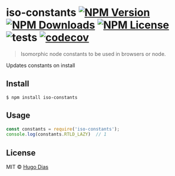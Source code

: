 # iso-constants [![NPM Version](https://img.shields.io/npm/v/iso-constants.svg)](https://www.npmjs.com/package/iso-constants) [![NPM Downloads](https://img.shields.io/npm/dt/iso-constants.svg)](https://www.npmjs.com/package/iso-constants) [![NPM License](https://img.shields.io/npm/l/iso-constants.svg)](https://www.npmjs.com/package/iso-constants) ![tests](https://github.com/hugomrdias/iso-constants/workflows/tests/badge.svg) [![codecov](https://codecov.io/gh/hugomrdias/iso-constants/badge.svg?branch=master)](https://codecov.io/gh/hugomrdias/iso-constants?branch=master)

> Isomorphic node constants to be used in browsers or node.

Updates constants on install

## Install

```
$ npm install iso-constants
```

## Usage

```js
const constants = require('iso-constants');
console.log(constants.RTLD_LAZY)  // 1
```

## License

MIT © [Hugo Dias](http://hugodias.me)
